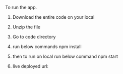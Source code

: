 To run the app.
1) Download the entire code on your local
2) Unzip the file
3) Go to code directory
4) run below commands
    npm install
5) then to run on local run below command
    npm start

6) live deployed url: